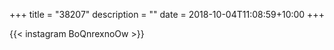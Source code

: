 +++
title       = "38207"
description = ""
date        = 2018-10-04T11:08:59+10:00
+++

{{< instagram BoQnrexnoOw >}}